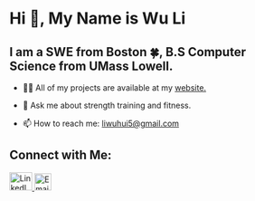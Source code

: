 # Hi 👋, My Name is Wu Li
## I am a SWE from Boston 🍀, B.S Computer Science from UMass Lowell.

- 👨‍💻 All of my projects are available at my <a href="https://www.wuhuili.com">website.</a>
  
- 💬 Ask me about strength training and fitness.
  
- 📫 How to reach me: liwuhui5@gmail.com

## Connect with Me:
<a href="https://www.linkedin.com/in/liwuhui">
  <img src="https://cdn.jsdelivr.net/gh/devicons/devicon/icons/linkedin/linkedin-original.svg" alt="LinkedIn" width="40" height="32"/>
</a>

<a href="mailto:liwuhui5@gmail.com">
  <img src="https://cdn.jsdelivr.net/gh/devicons/devicon/icons/google/google-original.svg" width="30" alt="Email"/>
</a>
